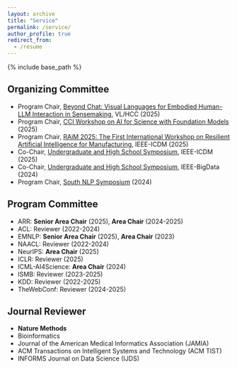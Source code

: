 ```yaml
---
layout: archive
title: "Service"
permalink: /service/
author_profile: true
redirect_from:
  - /resume
---
```


{% include base_path %}

## Organizing Committee

- Program Chair, [Beyond Chat: Visual Languages for Embodied Human-LLM Interaction in Sensemaking](), VL/HCC (2025)
- Program Chair, [CCI Workshop on AI for Science with Foundation Models](https://xuanwang91.github.io/2025-cci-workshop/) (2025)
- Program Chair, [RAiM 2025: The First International Workshop on Resilient Artificial Intelligence for Manufacturing](https://xuanwang91.github.io/2025-ICDM-RAiM/), IEEE-ICDM (2025)
- Co-Chair, [Undergraduate and High School Symposium](https://xuanwang91.github.io/2025-ICDM-UGHS/), IEEE-ICDM (2025)
- Co-Chair, [Undergraduate and High School Symposium](https://studentpapers-bigdata2024.netlify.app/), IEEE-BigData (2024)
- Program Chair, [South NLP Symposium](https://southnlp.github.io/southnlp2024/) (2024)

## Program Committee

- ARR: **Senior Area Chair** (2025), **Area Chair** (2024-2025)
- ACL: Reviewer (2022-2024)
- EMNLP: **Senior Area Chair** (2025), **Area Chair** (2023)
- NAACL: Reviewer (2022-2024)
- NeurIPS: **Area Chair** (2025)
- ICLR: Reviewer (2025)
- ICML-AI4Science: **Area Chair** (2024)
- ISMB: Reviewer (2023-2025)
- KDD: Reviewer (2022-2025)
- TheWebConf: Reviewer (2024-2025)

## Journal Reviewer

- **Nature Methods**
- Bioinformatics
- Journal of the American Medical Informatics Association (JAMIA)
- ACM Transactions on Intelligent Systems and Technology (ACM TIST)
- INFORMS Journal on Data Science (IJDS)
  
